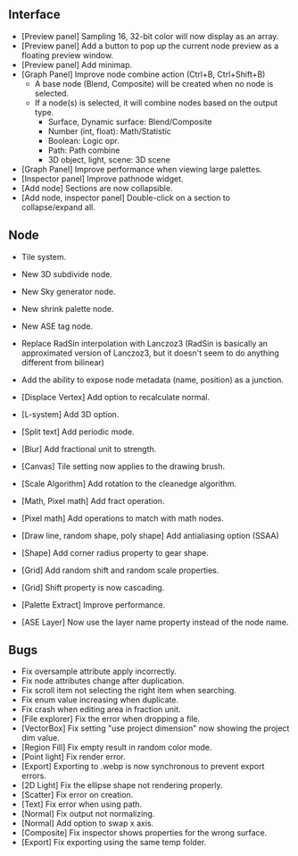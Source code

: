 ## Interface

- [Preview panel] Sampling 16, 32-bit color will now display as an array.
- [Preview panel] Add a button to pop up the current node preview as a floating preview window.
- [Preview panel] Add minimap.
- [Graph Panel] Improve node combine action (Ctrl+B, Ctrl+Shift+B)
  - A base node (Blend, Composite) will be created when no node is selected.
  - If a node(s) is selected, it will combine nodes based on the output type.
    - Surface, Dynamic surface: Blend/Composite
    - Number (int, float): Math/Statistic
    - Boolean: Logic opr.
    - Path: Path combine
    - 3D object, light, scene: 3D scene
- [Graph Panel] Improve performance when viewing large palettes.
- [Inspector panel] Improve pathnode widget.
- [Add node] Sections are now collapsible.
- [Add node, inspector panel] Double-click on a section to collapse/expand all.


## Node

- Tile system.
- New 3D subdivide node.
- New Sky generator node.
- New shrink palette node.
- New ASE tag node.
- Replace RadSin interpolation with Lanczoz3 (RadSin is basically an approximated version of Lanczoz3, but it doesn't seem to do anything different from bilinear)
- Add the ability to expose node metadata (name, position) as a junction.



- [Displace Vertex] Add option to recalculate normal.
- [L-system] Add 3D option.
- [Split text] Add periodic mode.
- [Blur] Add fractional unit to strength.
- [Canvas] Tile setting now applies to the drawing brush.
- [Scale Algorithm] Add rotation to the cleanedge algorithm.
- [Math, Pixel math] Add fract operation.
- [Pixel math] Add operations to match with math nodes.
- [Draw line, random shape, poly shape] Add antialiasing option (SSAA)
- [Shape] Add corner radius property to gear shape.
- [Grid] Add random shift and random scale properties.
- [Grid] Shift property is now cascading.
- [Palette Extract] Improve performance.
- [ASE Layer] Now use the layer name property instead of the node name.



## Bugs

- Fix oversample attribute apply incorrectly.
- Fix node attributes change after duplication.
- Fix scroll item not selecting the right item when searching.
- Fix enum value increasing when duplicate.
- Fix crash when editing area in fraction unit.
- [File explorer] Fix the error when dropping a file.
- [VectorBox] Fix setting "use project dimension" now showing the project dim value.
- [Region Fill] Fix empty result in random color mode.
- [Point light] Fix render error.
- [Export] Exporting to .webp is now synchronous to prevent export errors.
- [2D Light] Fix the ellipse shape not rendering properly.
- [Scatter] Fix error on creation.
- [Text] Fix error when using path.
- [Normal] Fix output not normalizing.
- [Normal] Add option to swap x axis.
- [Composite] Fix inspector shows properties for the wrong surface.
- [Export] Fix exporting using the same temp folder.